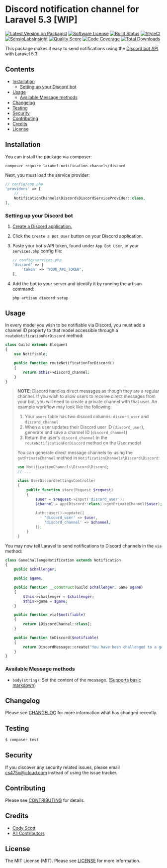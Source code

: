 # Discord notification channel for Laravel 5.3 [WIP]

[![Latest Version on Packagist](https://img.shields.io/packagist/v/laravel-notification-channels/discord.svg?style=flat-square)](https://packagist.org/packages/laravel-notification-channels/discord)
[![Software License](https://img.shields.io/badge/license-MIT-brightgreen.svg?style=flat-square)](LICENSE.md)
[![Build Status](https://img.shields.io/travis/laravel-notification-channels/discord/master.svg?style=flat-square)](https://travis-ci.org/laravel-notification-channels/discord)
[![StyleCI](https://styleci.io/repos/65772492/shield)](https://styleci.io/repos/65772492)
[![SensioLabsInsight](https://img.shields.io/sensiolabs/i/a5ce365e-4c06-4def-ae4a-1d2936f589ac.svg?style=flat-square)](https://insight.sensiolabs.com/projects/a5ce365e-4c06-4def-ae4a-1d2936f589ac)
[![Quality Score](https://img.shields.io/scrutinizer/g/laravel-notification-channels/discord.svg?style=flat-square)](https://scrutinizer-ci.com/g/laravel-notification-channels/discord)
[![Code Coverage](https://img.shields.io/scrutinizer/coverage/g/laravel-notification-channels/discord/master.svg?style=flat-square)](https://scrutinizer-ci.com/g/laravel-notification-channels/discord/?branch=master)
[![Total Downloads](https://img.shields.io/packagist/dt/laravel-notification-channels/discord.svg?style=flat-square)](https://packagist.org/packages/laravel-notification-channels/discord)

This package makes it easy to send notifications using the [Discord bot API](https://discordapp.com/developers/docs/intro) with Laravel 5.3.

## Contents

- [Installation](#installation)
	- [Setting up your Discord bot](#setting-up-your-discord-bot)
- [Usage](#usage)
	- [Available Message methods](#available-message-methods)
- [Changelog](#changelog)
- [Testing](#testing)
- [Security](#security)
- [Contributing](#contributing)
- [Credits](#credits)
- [License](#license)


## Installation

You can install the package via composer:

```bash
composer require laravel-notification-channels/discord
```

Next, you must load the service provider:

```php
// config/app.php
'providers' => [
    // ...
    NotificationChannels\Discord\DiscordServiceProvider::class,
],
```

### Setting up your Discord bot

1. [Create a Discord application.](https://discordapp.com/developers/applications/me/create)
2. Click the `Create a Bot User` button on your Discord application.
3. Paste your bot's API token, found under `App Bot User`, in your `services.php` config file:

    ```php
    // config/services.php
    'discord' => [
        'token' => 'YOUR_API_TOKEN',
    ],
    ```

4. Add the bot to your server and identify it by running the artisan command:

    ```shell
    php artisan discord:setup
    ```

## Usage

In every model you wish to be notifiable via Discord, you must add a channel ID property to that model accessible through a `routeNotificationForDiscord` method:

```php
class Guild extends Eloquent
{
    use Notifiable;

    public function routeNotificationForDiscord()
    {
        return $this->discord_channel;
    }
}
```

> **NOTE**: Discord handles direct messages as though they are a regular channel. If you wish to allow users to receive direct messages from your bot, you will need to create a private channel with that user.
> An example workflow may look like the following:
> 
> 1. Your `users` table has two discord columns: `discord_user` and `discord_channel`
> 2. When a user updates their Discord user ID (`discord_user`), generate and save a channel ID (`discord_channel`)
> 3. Return the user's `discord_channel` in the `routeNotificationForDiscord` method on the User model
> 
> You can generate direct message channels by using the `getPrivateChannel` method in `NotificationChannels\Discord\Discord`:
> 
> ```php
> use NotificationChannels\Discord\Discord;
> // ...
> 
> class UserDiscordSettingsController
> {
>     public function store(Request $request)
>     {
>         $user = $request->input('discord_user');
>         $channel = app(Discord::class)->getPrivateChannel($user);
>         
>         Auth::user()->update([
>             'discord_user' => $user,
>             'discord_channel' => $channel,
>         ]);
>     }
> }
> ```

You may now tell Laravel to send notifications to Discord channels in the `via` method:

```php
class GameChallengeNotification extends Notification
{
    public $challenger;

    public $game;

    public function __construct(Guild $challenger, Game $game)
    {
        $this->challenger = $challenger;
        $this->game = $game;
    }

    public function via($notifiable)
    {
        return [DiscordChannel::class];
    }

    public function toDiscord($notifiable)
    {
        return DiscordMessage::create("You have been challenged to a game of *{$this->game->name}* by **{$this->challenger->name}**!");
    }
}
```

### Available Message methods

* `body(string)`: Set the content of the message. ([Supports basic markdown](https://support.discordapp.com/hc/en-us/articles/210298617-Markdown-Text-101-Chat-Formatting-Bold-Italic-Underline-))

## Changelog

Please see [CHANGELOG](CHANGELOG.md) for more information what has changed recently.

## Testing

```bash
$ composer test
```

## Security

If you discover any security related issues, please email cs475x@icloud.com instead of using the issue tracker.

## Contributing

Please see [CONTRIBUTING](CONTRIBUTING.md) for details.

## Credits

- [Cody Scott](https://github.com/codyphobe)
- [All Contributors](../../contributors)

## License

The MIT License (MIT). Please see [LICENSE](LICENSE.md) for more information.
